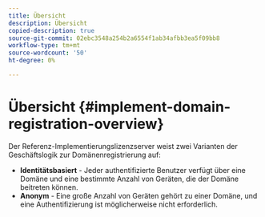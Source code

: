 ```yaml
---
title: Übersicht
description: Übersicht
copied-description: true
source-git-commit: 02ebc3548a254b2a6554f1ab34afbb3ea5f09bb8
workflow-type: tm+mt
source-wordcount: '50'
ht-degree: 0%

---
```


# Übersicht {#implement-domain-registration-overview}

Der Referenz-Implementierungslizenzserver weist zwei Varianten der Geschäftslogik zur Domänenregistrierung auf:

* **Identitätsbasiert** - Jeder authentifizierte Benutzer verfügt über eine Domäne und eine bestimmte Anzahl von Geräten, die der Domäne beitreten können.
* **Anonym** - Eine große Anzahl von Geräten gehört zu einer Domäne, und eine Authentifizierung ist möglicherweise nicht erforderlich.
